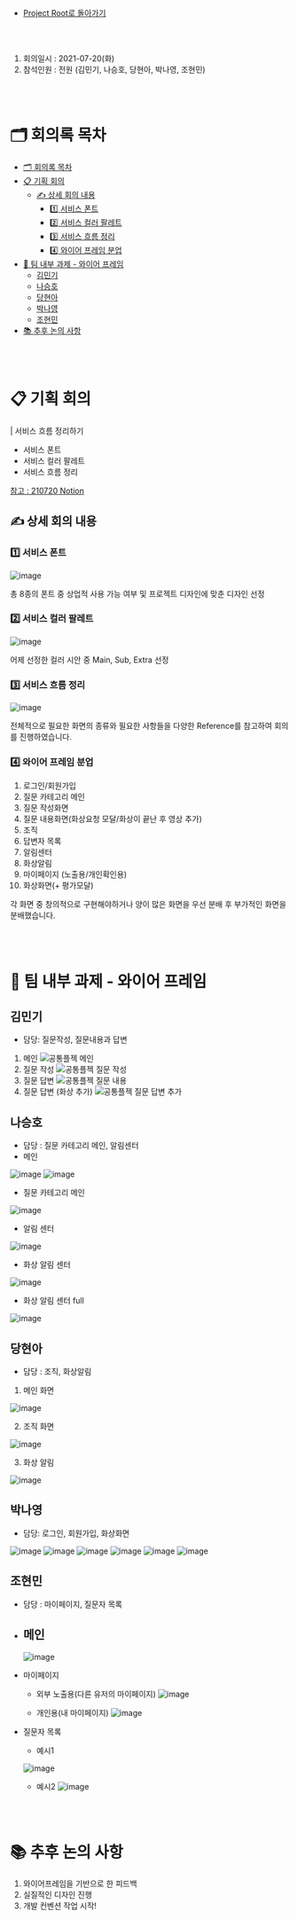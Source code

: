 - [Project Root로 돌아가기](../../README.md)

<br><br>

1. 회의일시 : 2021-07-20(화)
2. 참석인원 : 전원 (김민기, 나승호, 당현아, 박나영, 조현민)

<br><br>

# 🗂 회의록 목차
- [🗂 회의록 목차](#-회의록-목차)
- [📋 기획 회의](#-기획-회의)
  - [✍ 상세 회의 내용](#-상세-회의-내용)
    - [1️⃣ 서비스 폰트](#1️⃣-서비스-폰트)
    - [2️⃣ 서비스 컬러 팔레트](#2️⃣-서비스-컬러-팔레트)
    - [3️⃣ 서비스 흐름 정리](#3️⃣-서비스-흐름-정리)
    - [4️⃣ 와이어 프레임 분업](#4️⃣-와이어-프레임-분업)
- [💪 팀 내부 과제 - 와이어 프레임](#-팀-내부-과제---와이어-프레임)
  - [김민기](#김민기)
  - [나승호](#나승호)
  - [당현아](#당현아)
  - [박나영](#박나영)
  - [조현민](#조현민)
- [📚 추후 논의 사항](#-추후-논의-사항)

<br><br>

# 📋 기획 회의

| 서비스 흐름 정리하기

- 서비스 폰트
- 서비스 컬러 팔레트 
- 서비스 흐름 정리

[참고 : 210720 Notion](https://www.notion.so/danghyeona/a1fa08ab544a4166a8005fe91359d61a)

## ✍ 상세 회의 내용

### 1️⃣ 서비스 폰트

![image](https://user-images.githubusercontent.com/45550607/126309776-566a83b0-9e1e-46fe-b862-ef0eefb96046.png)

총 8종의 폰트 중 상업적 사용 가능 여부 및 프로젝트 디자인에 맞춘 디자인 선정

### 2️⃣ 서비스 컬러 팔레트

![image](https://user-images.githubusercontent.com/45550607/126309888-7d893d5b-404f-463d-b4af-1d8c3fba704a.png)

어제 선정한 컬러 시안 중 Main, Sub, Extra 선정

### 3️⃣ 서비스 흐름 정리

![image](https://user-images.githubusercontent.com/45550607/126310162-67d69fed-3196-4cfe-a6ee-60799905b6a2.png)

전체적으로 필요한 화면의 종류와 필요한 사항들을 다양한 Reference를 참고하여 회의를 진행하였습니다.

### 4️⃣ 와이어 프레임 분업

1. 로그인/회원가입
2. 질문 카테고리 메인
3. 질문 작성화면
4. 질문 내용화면(화상요청 모달/화상이 끝난 후 영상 추가)
5. 조직
6. 답변자 목록
7. 알림센터
8. 화상알림
9. 마이페이지 (노출용/개인확인용)
10. 화상화면(+ 평가모달)

각 화면 중 창의적으로 구현해야하거나 양이 많은 화면을 우선 분배 후 부가적인 화면을 분배했습니다.

<br><br>

# 💪 팀 내부 과제 - 와이어 프레임

## 김민기

- 담당: 질문작성, 질문내용과 답변

1. 메인
![공통플젝  메인](https://user-images.githubusercontent.com/45550607/126421292-ccad66ed-eb66-4537-ad85-1a611a431f1d.png)
2. 질문 작성
![공통플젝  질문 작성](https://user-images.githubusercontent.com/45550607/126421298-bf732a8e-1035-414c-8ec6-1abc3c0e877b.png)
3. 질문 답변
![공통플젝  질문 내용](https://user-images.githubusercontent.com/45550607/126421294-f88d3ca4-9b96-4a67-a19e-0461b69ae2cb.png)
4. 질문 답변 (화상 추가)
![공통플젝  질문 답변 추가](https://user-images.githubusercontent.com/45550607/126421296-9e820c71-b3a5-44ba-949d-fbdb4b1223e5.png)

## 나승호

+ 담당 : 질문 카테고리 메인, 알림센터
+ 메인

![image](https://user-images.githubusercontent.com/45550607/127497126-140af568-cd93-4f45-ba5e-1716c4670adb.png)
![image](https://user-images.githubusercontent.com/45550607/127497161-8f39a100-10b7-40cf-b7cf-d75acca718b9.png)

+ 질문 카테고리 메인

![image](https://user-images.githubusercontent.com/45550607/127497173-6d0f5859-1550-432c-aa59-de7fd3216b1d.png)

+ 알림 센터

![image](https://user-images.githubusercontent.com/45550607/127497187-89115fed-f156-42fe-846c-c3073b9a4c07.png)

+ 화상 알림 센터

![image](https://user-images.githubusercontent.com/45550607/127497199-aab3c8e3-36a6-47d8-9585-ff883ff4e85c.png)

+ 화상 알림 센터 full

![image](https://user-images.githubusercontent.com/45550607/127497217-05426c8c-bb94-488b-882e-cd630c88d160.png)



## 당현아

- 담당 : 조직, 화상알림

1. 메인 화면

![image](https://user-images.githubusercontent.com/45550607/126421503-287ee5b5-e87f-4e9d-9f6c-b62123335c03.png)

2. 조직 화면

![image](https://user-images.githubusercontent.com/45550607/126421546-92f602c4-0385-4903-a047-ea9450cd87e8.png)


3. 화상 알림

![image](https://user-images.githubusercontent.com/45550607/126421588-56801037-977d-4a55-b328-f80adb234601.png)

## 박나영

- 담당: 로그인, 회원가입, 화상화면

![image](https://user-images.githubusercontent.com/45550607/127497415-361be5b1-6976-4890-b21c-bcdeb4ef46fb.png)
![image](https://user-images.githubusercontent.com/45550607/127497432-f58fa2a1-4617-4346-b96e-361e894a796a.png)
![image](https://user-images.githubusercontent.com/45550607/127497441-12048857-1e75-4a56-b603-8e8fc7b156fa.png)
![image](https://user-images.githubusercontent.com/45550607/127497453-00d94efe-f6d3-4057-a80b-bdd3ca097318.png)
![image](https://user-images.githubusercontent.com/45550607/127497474-651d4e4f-eaa4-491d-9c01-f0898391a08c.png)
![image](https://user-images.githubusercontent.com/45550607/127497665-00a6792a-4404-44f7-80e7-96a42bef352a.png)



## 조현민

- 담당 : 마이페이지, 질문자 목록

- 메인
  - 
    ![image](https://user-images.githubusercontent.com/45550607/127497506-a575bd9b-a85d-4671-bf83-c4bfef9f2bf5.png)


- 마이페이지
  - 외부 노출용(다른 유저의 마이페이지)
  ![image](https://user-images.githubusercontent.com/45550607/127497563-2aee3e42-76b7-469c-bde2-52fc0045db71.png)

  - 개인용(내 마이페이지)
  ![image](https://user-images.githubusercontent.com/45550607/127497570-a02137c4-ba73-4e2a-8352-e8f625f6a417.png)


- 질문자 목록
  - 예시1
    
  ![image](https://user-images.githubusercontent.com/45550607/127497594-9a345d84-9256-4e3e-a96f-55af94f2b156.png)


  - 예시2
    ![image](https://user-images.githubusercontent.com/45550607/127497701-08eeef06-8505-4eaa-83ff-09c0a5676ac2.png)

<br><br>

# 📚 추후 논의 사항

1. 와이어프레임을 기반으로 한 피드백
2. 실질적인 디자인 진행
3. 개발 컨벤션 작업 시작!